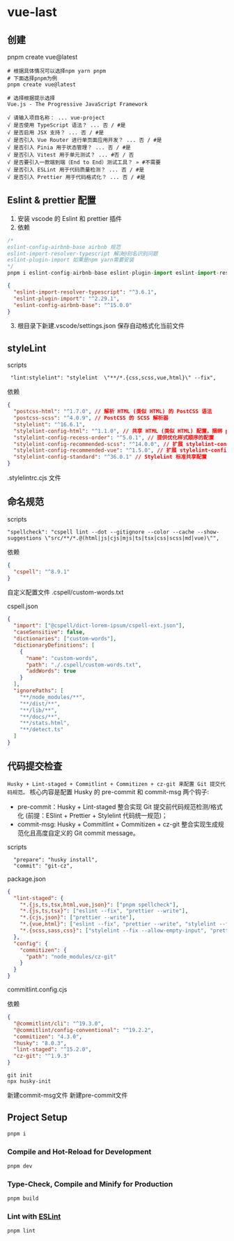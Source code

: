 # vue-last

## 创建

pnpm create vue@latest

```shell
# 根据具体情况可以选择npm yarn pnpm
# 下面选择pnpm为例
pnpm create vue@latest

# 选择根据提示选择
Vue.js - The Progressive JavaScript Framework

√ 请输入项目名称： ... vue-project
√ 是否使用 TypeScript 语法？ ... 否 / #是
√ 是否启用 JSX 支持？ ... 否 / #是
√ 是否引入 Vue Router 进行单页面应用开发？ ... 否 / #是
√ 是否引入 Pinia 用于状态管理？ ... 否 / #是
√ 是否引入 Vitest 用于单元测试？ ... #否 / 否
√ 是否要引入一款端到端（End to End）测试工具？ » #不需要
√ 是否引入 ESLint 用于代码质量检测？ ... 否 / #是
√ 是否引入 Prettier 用于代码格式化？ ... 否 / #是

```

## Eslint & prettier 配置

1. 安装 vscode 的 Eslint 和 prettier 插件
2. 依赖

```js
/*
eslint-config-airbnb-base airbnb 规范
eslint-import-resolver-typescript 解决@别名识别问题
eslint-plugin-import 如果是npm yarn需要安装
*/
pnpm i eslint-config-airbnb-base eslint-plugin-import eslint-import-resolver-typescript  -D

```

```json
{
  "eslint-import-resolver-typescript": "^3.6.1",
  "eslint-plugin-import": "^2.29.1",
  "eslint-config-airbnb-base": "^15.0.0"
}
```

3. 根目录下新建.vscode/settings.json 保存自动格式化当前文件

## styleLint

scripts

```shell
 "lint:stylelint": "stylelint  \"**/*.{css,scss,vue,html}\" --fix",
```

依赖

```json
{
  "postcss-html": "^1.7.0", // 解析 HTML (类似 HTML) 的 PostCSS 语法
  "postcss-scss": "^4.0.9", // PostCSS 的 SCSS 解析器
  "stylelint": "^16.6.1",
  "stylelint-config-html": "^1.1.0", // 共享 HTML (类似 HTML) 配置，捆绑 postcss-html 并对其进行配置
  "stylelint-config-recess-order": "^5.0.1", // 提供优化样式顺序的配置
  "stylelint-config-recommended-scss": "^14.0.0", // 扩展 stylelint-config-recommended 共享配置并为 SCSS 配置其规则
  "stylelint-config-recommended-vue": "^1.5.0", // 扩展 stylelint-config-recommended 共享配置并为 Vue 配置其规则
  "stylelint-config-standard": "^36.0.1" // Stylelint 标准共享配置
}
```

.stylelintrc.cjs 文件

## 命名规范

scripts

```shell
"spellcheck": "cspell lint --dot --gitignore --color --cache --show-suggestions \"src/**/*.@(html|js|cjs|mjs|ts|tsx|css|scss|md|vue)\"",
```

依赖

```json
{
  "cspell": "^8.9.1"
}
```

自定义配置文件
.cspell/custom-words.txt

cspell.json

```json
{
  "import": ["@cspell/dict-lorem-ipsum/cspell-ext.json"],
  "caseSensitive": false,
  "dictionaries": ["custom-words"],
  "dictionaryDefinitions": [
    {
      "name": "custom-words",
      "path": "./.cspell/custom-words.txt",
      "addWords": true
    }
  ],
  "ignorePaths": [
    "**/node_modules/**",
    "**/dist/**",
    "**/lib/**",
    "**/docs/**",
    "**/stats.html",
    "**/detect.ts"
  ]
}
```

## 代码提交检查

`Husky + Lint-staged + Commitlint + Commitizen + cz-git 来配置 Git 提交代码规范。`
核心内容是配置 Husky 的 pre-commit 和 commit-msg 两个钩子:

- pre-commit：Husky + Lint-staged 整合实现 Git 提交前代码规范检测/格式化 (前提：ESlint + Prettier + Stylelint 代码统一规范)；
- commit-msg: Husky + Commitlint + Commitizen + cz-git 整合实现生成规范化且高度自定义的 Git commit message。

scripts

```shell
  "prepare": "husky install",
  "commit": "git-cz",
```

package.json

```json
{
  "lint-staged": {
    "*.{js,ts,tsx,html,vue,json}": ["pnpm spellcheck"],
    "*.{js,ts,tsx}": ["eslint --fix", "prettier --write"],
    "*.{cjs,json}": ["prettier --write"],
    "*.{vue,html}": ["eslint --fix", "prettier --write", "stylelint --fix --allow-empty-input"],
    "*.{scss,sass,css}": ["stylelint --fix --allow-empty-input", "prettier --write"]
  },
  "config": {
    "commitizen": {
      "path": "node_modules/cz-git"
    }
  }
}
```

commitlint.config.cjs

依赖

```json
{
  "@commitlint/cli": "^19.3.0",
  "@commitlint/config-conventional": "^19.2.2",
  "commitizen": "4.3.0",
  "husky": "8.0.3",
  "lint-staged": "^15.2.0",
  "cz-git": "^1.9.3"
}
```

```shell
git init
npx husky-init
```

新建commit-msg文件
新建pre-commit文件

## Project Setup

```sh
pnpm i
```

### Compile and Hot-Reload for Development

```sh
pnpm dev
```

### Type-Check, Compile and Minify for Production

```sh
pnpm build
```

### Lint with [ESLint](https://eslint.org/)

```sh
pnpm lint
```
